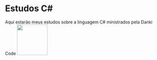 # Estudos C#
Aqui estarão meus estudos sobre a linguagem C# ministrados pela Danki Code <img height = "100" src ="https://avatars.githubusercontent.com/u/97468327?s=280&v=4" />
